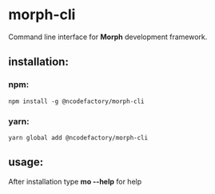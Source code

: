 # morph-cli

Command line interface for **Morph** development framework.

## installation:

### npm:

```
npm install -g @ncodefactory/morph-cli
```

### yarn:

```
yarn global add @ncodefactory/morph-cli
```

## usage:

After installation type **mo --help** for help
